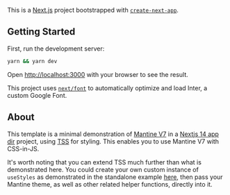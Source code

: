This is a [Next.js](https://nextjs.org/) project bootstrapped with [`create-next-app`](https://github.com/vercel/next.js/tree/canary/packages/create-next-app).

## Getting Started

First, run the development server:

```bash
yarn && yarn dev

```

Open [http://localhost:3000](http://localhost:3000) with your browser to see the result.

This project uses [`next/font`](https://nextjs.org/docs/basic-features/font-optimization) to automatically optimize and load Inter, a custom Google Font.

## About

This template is a minimal demonstration of [Mantine V7](https://mantine.dev/about/) in a [Nextjs 14 app dir](https://nextjs.org/docs/app) project, using [TSS](https://docs.tss-react.dev/api/tss-usestyles) for styling. This enables you to use Mantine V7 with CSS-in-JS.

It's worth noting that you can extend TSS much further than what is demonstrated here. You could create your own custom instance of `useStyles` as demonstrated in the standalone example [here](https://docs.tss-react.dev/), then pass your Mantine theme, as well as other related helper functions, directly into it.
